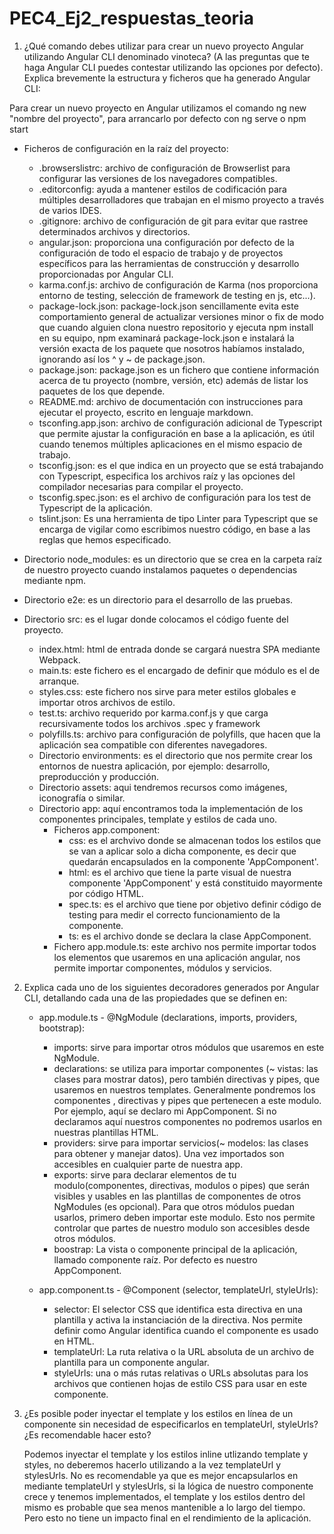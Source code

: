 # PEC4_Ej2_respuestas_teoria

1. ¿Qué comando debes utilizar para crear un nuevo proyecto Angular utilizando Angular CLI denominado vinoteca? (A las preguntas que te haga Angular CLI puedes contestar utilizando las opciones por defecto). Explica brevemente la estructura y ficheros que ha generado Angular CLI:

Para crear un nuevo proyecto en Angular utilizamos el comando ng new "nombre del proyecto", para arrancarlo por defecto con ng serve o npm start

   - Ficheros de configuración en la raíz del proyecto:

     - .browserslistrc: archivo de configuración de Browserlist para configurar las versiones de los navegadores compatibles.
     - .editorconfig: ayuda a mantener estilos de codificación para múltiples desarrolladores que trabajan en el mismo proyecto a través de varios IDES.
     - .gitignore: archivo de configuración de git para evitar que rastree determinados archivos y directorios.
     - angular.json: proporciona una configuración por defecto de la configuración de todo el espacio de trabajo y de proyectos específicos para las herramientas de construcción y desarrollo proporcionadas por Angular CLI.
     - karma.conf.js: archivo de configuración de Karma (nos proporciona entorno de testing, selección de framework de testing en js, etc...).
     - package-lock.json: package-lock.json sencillamente evita este comportamiento general de actualizar versiones minor o fix de modo que cuando alguien clona nuestro repositorio y ejecuta npm install en su equipo, npm examinará package-lock.json e instalará la versión exacta de los paquete que nosotros habíamos instalado, ignorando así los ^ y ~ de package.json.
     - package.json: package.json es un fichero que contiene información acerca de tu proyecto (nombre, versión, etc) además de listar los paquetes de los que depende.
     - README.md: archivo de documentación con instrucciones para ejecutar el proyecto, escrito en lenguaje markdown.
     - tsconfing.app.json: archivo de configuración adicional de Typescript que permite ajustar la configuración en base a la aplicación, es útil cuando tenemos múltiples aplicaciones en el mismo espacio de trabajo.
     - tsconfig.json: es el que indica en un proyecto que se está trabajando con Typescript, especifica los archivos raíz y las opciones del compilador necesarias para compilar el proyecto.
     - tsconfig.spec.json: es el archivo de configuración para los test de Typescript de la aplicación.
     - tslint.json: Es una herramienta de tipo Linter para Typescript que se encarga de vigilar como escribimos nuestro código, en base a las reglas que hemos especificado.

   - Directorio node_modules: es un directorio que se crea en la carpeta raíz de nuestro proyecto cuando instalamos paquetes o dependencias mediante npm.

   - Directorio e2e: es un directorio para el desarrollo de las pruebas.

   - Directorio src: es el lugar donde colocamos el código fuente del proyecto.

     - index.html: html de entrada donde se cargará nuestra SPA mediante Webpack.
     - main.ts: este fichero es el encargado de definir que módulo es el de arranque.
     - styles.css: este fichero nos sirve para meter estilos globales e importar otros archivos de estilo.
     - test.ts: archivo requerido por karma.conf.js y que carga recursivamente todos los archivos .spec y framework
     - polyfills.ts: archivo para configuración de polyfills, que hacen que la aplicación sea compatible con diferentes navegadores.
     - Directorio environments: es el directorio que nos permite crear los entornos de nuestra aplicación, por ejemplo: desarrollo, preproducción y producción.
     - Directorio assets: aqui tendremos recursos como imágenes, iconografía o similar.
     - Directorio app: aquí encontramos toda la implementación de los componentes principales, template y estilos de cada uno.
       - Ficheros app.component:
         - css: es el archvivo donde se almacenan todos los estilos que se van a aplicar solo a dicha componente, es decir que quedarán encapsulados en la componente 'AppComponent'.
         - html: es el archivo que tiene la parte visual de nuestra componente 'AppComponent' y está constituido mayormente por código HTML.
         - spec.ts: es el archivo que tiene por objetivo definir código de testing para medir el correcto funcionamiento de la componente.
         - ts: es el archivo donde se declara la clase AppComponent.
       - Fichero app.module.ts: este archivo nos permite importar todos los elementos que usaremos en una aplicación angular, nos permite importar componentes, módulos y servicios.

2. Explica cada uno de los siguientes decoradores generados por Angular CLI, detallando cada una de las propiedades que se definen en:

   - app.module.ts - @NgModule (declarations, imports, providers, bootstrap):

     - imports: sirve para importar otros módulos que usaremos en este NgModule.
     - declarations: se utiliza para importar componentes (~ vistas: las clases para mostrar datos), pero también directivas y pipes, que usaremos en nuestros templates. Generalmente pondremos los componentes , directivas y pipes que pertenecen a este modulo. Por ejemplo, aquí se declaro mi AppComponent. Si no declaramos aquí nuestros componentes no podremos usarlos en nuestras plantillas HTML.
     - providers: sirve para importar servicios(~ modelos: las clases para obtener y manejar datos). Una vez importados son accesibles en cualquier parte de nuestra app.
     - exports: sirve para declarar elementos de tu modulo(componentes, directivas, modulos o pipes) que serán visibles y usables en las plantillas de componentes de otros NgModules (es opcional). Para que otros módulos puedan usarlos, primero deben importar este modulo. Esto nos permite controlar que partes de nuestro modulo son accesibles desde otros módulos.
     - boostrap: La vista o componente principal de la aplicación, llamado componente raíz. Por defecto es nuestro AppComponent.

   - app.component.ts - @Component (selector, templateUrl, styleUrls):

     - selector: El selector CSS que identifica esta directiva en una plantilla y activa la instanciación de la directiva. Nos permite definir como Angular identifica cuando el componente es usado en HTML.
     - templateUrl: La ruta relativa o la URL absoluta de un archivo de plantilla para un componente angular.
     - styleUrls: una o más rutas relativas o URLs absolutas para los archivos que contienen hojas de estilo CSS para usar en este componente.

3. ¿Es posible poder inyectar el template y los estilos en línea de un componente sin necesidad de especificarlos en templateUrl, styleUrls? ¿Es recomendable hacer esto?

    Podemos inyectar el template y los estilos inline utlizando template y styles, no deberemos hacerlo utilizando a la vez templateUrl y stylesUrls. No es recomendable ya que es mejor encapsularlos en mediante templateUrl y stylesUrls, si la lógica de nuestro componente crece y tenemos implementados, el template y los estilos dentro del mismo es probable que sea menos mantenible a lo largo del tiempo. Pero esto no tiene un impacto final en el rendimiento de la aplicación.
